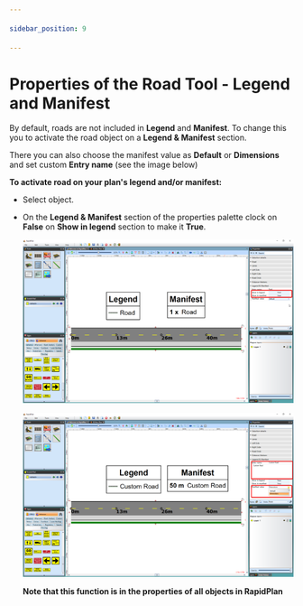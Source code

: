 ```yaml
---

sidebar_position: 9

---
```

# Properties of the Road Tool - Legend and Manifest

By default, roads are not included in **Legend** and **Manifest**. To change this you to activate the road object on a **Legend & Manifest** section. 

There you can also choose the manifest value as **Default** or **Dimensions** and set custom **Entry name** (see the image below)

**To activate road on your plan's legend and/or manifest:**

 - Select object.
 - On the **Legend & Manifest** section of the properties palette clock on **False** on **Show in legend** section to make it **True**.

    ![Legend_and_Manifest_Properties](./assets/Legend_and_Manifest_Properties.png)


    ![Custom_Entry_name_and_Manifest_value](./assets/Custom_Entry_name_and_Manifest_value.png)
    
    **Note that this function is in the properties of all objects in RapidPlan**